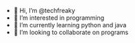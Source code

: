 - 👋 Hi, I’m @techfreaky
- 👀 I’m interested in programming 
- 🌱 I’m currently learning python and java
- 💞️ I’m looking to collaborate on programs


<!---
techfreaky-sys/techfreaky-sys is a ✨ special ✨ repository because its `README.md` (this file) appears on your GitHub profile.
You can click the Preview link to take a look at your changes.
--->
